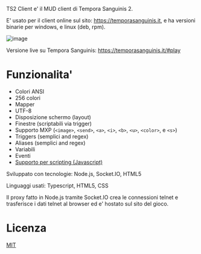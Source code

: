 TS2 Client e' il MUD client di Tempora Sanguinis 2.

E' usato per il client online sul sito: https://temporasanguinis.it, e ha versioni binarie per windows, e linux (deb, rpm).

![image](https://user-images.githubusercontent.com/160009/152183580-cb96942a-4bc7-49ca-8560-638435ed3e75.png)

Versione live su Tempora Sanguinis: https://temporasanguinis.it/#play

# Funzionalita' #
* Colori ANSI
* 256 colori
* Mapper
* UTF-8
* Disposizione schermo (layout)
* Finestre (scriptabili via trigger)
* Supporto MXP (``<image>``, ``<send>``, ``<a>``, ``<i>``, ``<b>``, ``<u>``, ``<color>``, e ``<s>``)
* Triggers (semplici and regex)
* Aliases (semplici and regex)
* Variabili
* Eventi  
* [Supporto per scripting (Javascript)](scripting.md)

Sviluppato con tecnologie: Node.js, Socket.IO, HTML5

Linguaggi usati: Typescript, HTML5, CSS

Il proxy fatto in Node.js tramite Socket.IO crea le connessioni telnet e trasferisce i dati telnet al browser ed e' hostato sul sito del gioco.

# Licenza
[MIT](LICENSE.md)
